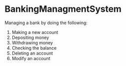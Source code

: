 # BankingManagmentSystem

Managing a bank by doing the following:

1. Making a new account
2. Depositing money
3. Withdrawing money
4. Checking the balance
5. Deleting an account
6. Modify an account
